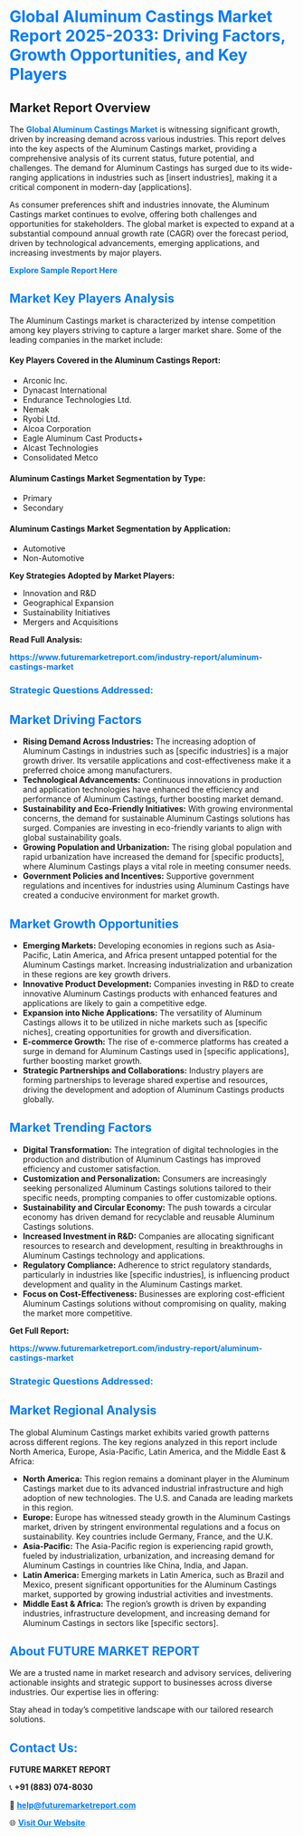 <h1 style="color: #007BFF;">Global Aluminum Castings Market Report 2025-2033: Driving Factors, Growth Opportunities, and Key Players</h1>

<section id="overview">
<h2>Market Report Overview</h2>
<p>The <a href="https://www.futuremarketreport.com/industry-report/aluminum-castings-market" style="color: #007BFF; text-decoration: none;"><strong>Global Aluminum Castings Market</strong></a> is witnessing significant growth, driven by increasing demand across various industries. This report delves into the key aspects of the Aluminum Castings market, providing a comprehensive analysis of its current status, future potential, and challenges. The demand for Aluminum Castings has surged due to its wide-ranging applications in industries such as [insert industries], making it a critical component in modern-day [applications].</p>
<p>As consumer preferences shift and industries innovate, the Aluminum Castings market continues to evolve, offering both challenges and opportunities for stakeholders. The global market is expected to expand at a substantial compound annual growth rate (CAGR) over the forecast period, driven by technological advancements, emerging applications, and increasing investments by major players.</p>
</section>

<section id="overview">
<p><a href="https://www.futuremarketreport.com/request-sample/reportId=44256" style="color: #007BFF; text-decoration: none;"><strong>Explore Sample Report Here</strong></a></p>
</section>

<section id="key-players">
<h2 style="color: #007BFF;">Market Key Players Analysis</h2>
<p>The Aluminum Castings market is characterized by intense competition among key players striving to capture a larger market share. Some of the leading companies in the market include:</p>
<h4>Key Players Covered in the Aluminum Castings Report:</h4>
<ul><li>Arconic Inc.</li><li>Dynacast International</li><li>Endurance Technologies Ltd.</li><li>Nemak</li><li>Ryobi Ltd.</li><li>Alcoa Corporation</li><li>Eagle Aluminum Cast Products+</li><li>Alcast Technologies</li><li>Consolidated Metco</li></ul>
<h4>Aluminum Castings Market Segmentation by Type:</h4>
<ul><li>Primary</li><li>Secondary</li></ul>

<h4>Aluminum Castings Market Segmentation by Application:</h4>
<ul><li>Automotive</li><li>Non-Automotive</li></ul>
<p><strong>Key Strategies Adopted by Market Players:</strong></p>
<ul>
<li>Innovation and R&D</li>
<li>Geographical Expansion</li>
<li>Sustainability Initiatives</li>
<li>Mergers and Acquisitions</li>
</ul>
</section>

<section>
<p><strong>Read Full Analysis: </strong></p><a href="https://www.futuremarketreport.com/industry-report/aluminum-castings-market" style="color: #007BFF; text-decoration: none;"><strong>https://www.futuremarketreport.com/industry-report/aluminum-castings-market</strong></a>
<h3 style="color: #007BFF;">Strategic Questions Addressed:</h3>
</section>

<section id="driving-factors">
<h2 style="color: #007BFF;">Market Driving Factors</h2>
<ul>
<li><strong>Rising Demand Across Industries:</strong> The increasing adoption of Aluminum Castings in industries such as [specific industries] is a major growth driver. Its versatile applications and cost-effectiveness make it a preferred choice among manufacturers.</li>
<li><strong>Technological Advancements:</strong> Continuous innovations in production and application technologies have enhanced the efficiency and performance of Aluminum Castings, further boosting market demand.</li>
<li><strong>Sustainability and Eco-Friendly Initiatives:</strong> With growing environmental concerns, the demand for sustainable Aluminum Castings solutions has surged. Companies are investing in eco-friendly variants to align with global sustainability goals.</li>
<li><strong>Growing Population and Urbanization:</strong> The rising global population and rapid urbanization have increased the demand for [specific products], where Aluminum Castings plays a vital role in meeting consumer needs.</li>
<li><strong>Government Policies and Incentives:</strong> Supportive government regulations and incentives for industries using Aluminum Castings have created a conducive environment for market growth.</li>
</ul>
</section>

<section id="growth-opportunities">
<h2 style="color: #007BFF;">Market Growth Opportunities</h2>
<ul>
<li><strong>Emerging Markets:</strong> Developing economies in regions such as Asia-Pacific, Latin America, and Africa present untapped potential for the Aluminum Castings market. Increasing industrialization and urbanization in these regions are key growth drivers.</li>
<li><strong>Innovative Product Development:</strong> Companies investing in R&D to create innovative Aluminum Castings products with enhanced features and applications are likely to gain a competitive edge.</li>
<li><strong>Expansion into Niche Applications:</strong> The versatility of Aluminum Castings allows it to be utilized in niche markets such as [specific niches], creating opportunities for growth and diversification.</li>
<li><strong>E-commerce Growth:</strong> The rise of e-commerce platforms has created a surge in demand for Aluminum Castings used in [specific applications], further boosting market growth.</li>
<li><strong>Strategic Partnerships and Collaborations:</strong> Industry players are forming partnerships to leverage shared expertise and resources, driving the development and adoption of Aluminum Castings products globally.</li>
</ul>
</section>

<section id="trending-factors">
<h2 style="color: #007BFF;">Market Trending Factors</h2>
<ul>
<li><strong>Digital Transformation:</strong> The integration of digital technologies in the production and distribution of Aluminum Castings has improved efficiency and customer satisfaction.</li>
<li><strong>Customization and Personalization:</strong> Consumers are increasingly seeking personalized Aluminum Castings solutions tailored to their specific needs, prompting companies to offer customizable options.</li>
<li><strong>Sustainability and Circular Economy:</strong> The push towards a circular economy has driven demand for recyclable and reusable Aluminum Castings solutions.</li>
<li><strong>Increased Investment in R&D:</strong> Companies are allocating significant resources to research and development, resulting in breakthroughs in Aluminum Castings technology and applications.</li>
<li><strong>Regulatory Compliance:</strong> Adherence to strict regulatory standards, particularly in industries like [specific industries], is influencing product development and quality in the Aluminum Castings market.</li>
<li><strong>Focus on Cost-Effectiveness:</strong> Businesses are exploring cost-efficient Aluminum Castings solutions without compromising on quality, making the market more competitive.</li>
</ul>
</section>

<section>
<p><strong>Get Full Report: </strong></p><a href="https://www.futuremarketreport.com/industry-report/aluminum-castings-market" style="color: #007BFF; text-decoration: none;"><strong>https://www.futuremarketreport.com/industry-report/aluminum-castings-market</strong></a>
<h3 style="color: #007BFF;">Strategic Questions Addressed:</h3>
</section>


<section id="regional-analysis">
<h2 style="color: #007BFF;">Market Regional Analysis</h2>
<p>The global Aluminum Castings market exhibits varied growth patterns across different regions. The key regions analyzed in this report include North America, Europe, Asia-Pacific, Latin America, and the Middle East & Africa:</p>
<ul>
<li><strong>North America:</strong> This region remains a dominant player in the Aluminum Castings market due to its advanced industrial infrastructure and high adoption of new technologies. The U.S. and Canada are leading markets in this region.</li>
<li><strong>Europe:</strong> Europe has witnessed steady growth in the Aluminum Castings market, driven by stringent environmental regulations and a focus on sustainability. Key countries include Germany, France, and the U.K.</li>
<li><strong>Asia-Pacific:</strong> The Asia-Pacific region is experiencing rapid growth, fueled by industrialization, urbanization, and increasing demand for Aluminum Castings in countries like China, India, and Japan.</li>
<li><strong>Latin America:</strong> Emerging markets in Latin America, such as Brazil and Mexico, present significant opportunities for the Aluminum Castings market, supported by growing industrial activities and investments.</li>
<li><strong>Middle East & Africa:</strong> The region’s growth is driven by expanding industries, infrastructure development, and increasing demand for Aluminum Castings in sectors like [specific sectors].</li>
</ul>
</section>

<footer>
<h2 style="color: #007BFF;">About FUTURE MARKET REPORT</h2>
<p>We are a trusted name in market research and advisory services, delivering actionable insights and strategic support to businesses across diverse industries. Our expertise lies in offering:</p>

<p>Stay ahead in today’s competitive landscape with our tailored research solutions.</p>

<h2 style="color: #007BFF;">Contact Us:</h2>
<p><strong>FUTURE MARKET REPORT</strong></p>
<p>📞 <strong>+91 (883) 074-8030</strong></p>
<p>📧 <strong><a href="mailto:help@futuremarketreport.com" style="color: #007BFF;">help@futuremarketreport.com</a></strong></p>
<p>🌐 <strong><a href="https://www.futuremarketreport.com/" style="color: #007BFF;">Visit Our Website</a></strong></p>
</footer>